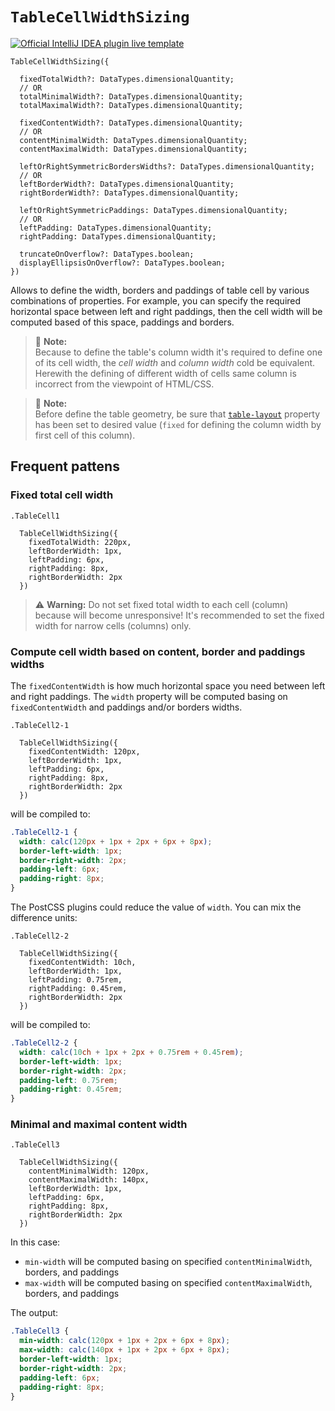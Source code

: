 # `TableCellWidthSizing`

[![Official IntelliJ IDEA plugin live template](https://img.shields.io/badge/IntelliJ_IDEA_Live_Template-tcws-blue.svg?style=flat)](https://plugins.jetbrains.com/plugin/17677-yamato-daiwa-frontend)

```
TableCellWidthSizing({

  fixedTotalWidth?: DataTypes.dimensionalQuantity;
  // OR
  totalMinimalWidth?: DataTypes.dimensionalQuantity;
  totalMaximalWidth?: DataTypes.dimensionalQuantity;
  
  fixedContentWidth?: DataTypes.dimensionalQuantity;
  // OR
  contentMinimalWidth: DataTypes.dimensionalQuantity;
  contentMaximalWidth: DataTypes.dimensionalQuantity;
  
  leftOrRightSymmetricBordersWidths?: DataTypes.dimensionalQuantity;
  // OR
  leftBorderWidth?: DataTypes.dimensionalQuantity;
  rightBorderWidth?: DataTypes.dimensionalQuantity;
  
  leftOrRightSymmetricPaddings: DataTypes.dimensionalQuantity;
  // OR
  leftPadding: DataTypes.dimensionalQuantity;
  rightPadding: DataTypes.dimensionalQuantity;
  
  truncateOnOverflow?: DataTypes.boolean;
  displayEllipsisOnOverflow?: DataTypes.boolean;
})
```

Allows to define the width, borders and paddings of table cell by various combinations of properties.
For example, you can specify the required horizontal space between left and right paddings, then the cell width
will be computed based of this space, paddings and borders.

> :memo: **Note:**  
> Because to define the table's column width it's required to define one of its cell width, the *cell width*
and *column width* cold be equivalent. Herewith the defining of different width of cells same column is incorrect
from the viewpoint of HTML/CSS.

> :memo: **Note:**  
> Before define the table geometry, be sure that [`table-layout`](https://developer.mozilla.org/en-US/docs/Web/CSS/table-layout) 
property has been set to desired value (`fixed` for defining the column width by first cell of this column). 


## Frequent pattens
### Fixed total cell width 

```stylus
.TableCell1

  TableCellWidthSizing({
    fixedTotalWidth: 220px,
    leftBorderWidth: 1px,
    leftPadding: 6px,
    rightPadding: 8px,
    rightBorderWidth: 2px
  })
```

> :warning: **Warning:**
> Do not set fixed total width to each cell (column) because will become unresponsive!
It's recommended to set the fixed width for narrow cells (columns) only.


### Compute cell width based on content, border and paddings widths

The `fixedContentWidth` is how much horizontal space you need between left and right paddings.
The `width` property will be computed basing on `fixedContentWidth` and paddings and/or borders widths.

```stylus
.TableCell2-1

  TableCellWidthSizing({
    fixedContentWidth: 120px,
    leftBorderWidth: 1px,
    leftPadding: 6px,
    rightPadding: 8px,
    rightBorderWidth: 2px
  })
```

will be compiled to:

```css
.TableCell2-1 {
  width: calc(120px + 1px + 2px + 6px + 8px);
  border-left-width: 1px;
  border-right-width: 2px;
  padding-left: 6px;
  padding-right: 8px;
}
```

The PostCSS plugins could reduce the value of `width`.
You can mix the difference units:

```stylus
.TableCell2-2

  TableCellWidthSizing({
    fixedContentWidth: 10ch,
    leftBorderWidth: 1px,
    leftPadding: 0.75rem,
    rightPadding: 0.45rem,
    rightBorderWidth: 2px
  })
```

will be compiled to:

```css
.TableCell2-2 {
  width: calc(10ch + 1px + 2px + 0.75rem + 0.45rem);
  border-left-width: 1px;
  border-right-width: 2px;
  padding-left: 0.75rem;
  padding-right: 0.45rem;
}
```

### Minimal and maximal content width

```stylus
.TableCell3

  TableCellWidthSizing({
    contentMinimalWidth: 120px,
    contentMaximalWidth: 140px,
    leftBorderWidth: 1px,
    leftPadding: 6px,
    rightPadding: 8px,
    rightBorderWidth: 2px
  })
```

In this case:

* `min-width` will be computed basing on specified `contentMinimalWidth`, borders, and paddings
* `max-width` will be computed basing on specified `contentMaximalWidth`, borders, and paddings

The output:

```css
.TableCell3 {
  min-width: calc(120px + 1px + 2px + 6px + 8px);
  max-width: calc(140px + 1px + 2px + 6px + 8px);
  border-left-width: 1px;
  border-right-width: 2px;
  padding-left: 6px;
  padding-right: 8px;
}
```
